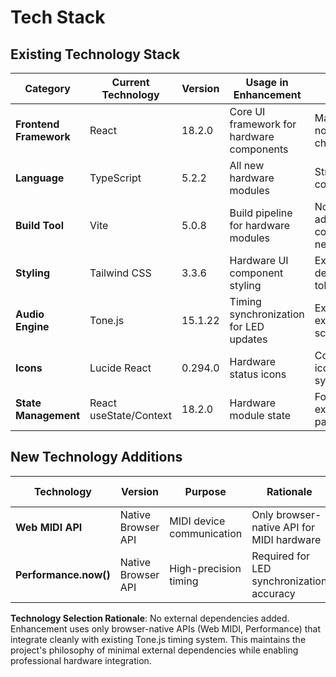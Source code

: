# Tech Stack

## Existing Technology Stack

| Category | Current Technology | Version | Usage in Enhancement | Notes |
|----------|-------------------|---------|---------------------|--------|
| **Frontend Framework** | React | 18.2.0 | Core UI framework for hardware components | Maintained, no changes |
| **Language** | TypeScript | 5.2.2 | All new hardware modules | Strict mode compliance |
| **Build Tool** | Vite | 5.0.8 | Build pipeline for hardware modules | No additional config needed |
| **Styling** | Tailwind CSS | 3.3.6 | Hardware UI component styling | Existing design tokens |
| **Audio Engine** | Tone.js | 15.1.22 | Timing synchronization for LED updates | Extends existing scheduler |
| **Icons** | Lucide React | 0.294.0 | Hardware status icons | Consistent icon system |
| **State Management** | React useState/Context | 18.2.0 | Hardware module state | Follows existing patterns |

## New Technology Additions

| Technology | Version | Purpose | Rationale | Integration Method |
|------------|---------|---------|-----------|-------------------|
| **Web MIDI API** | Native Browser API | MIDI device communication | Only browser-native API for MIDI hardware | Direct browser API calls |
| **Performance.now()** | Native Browser API | High-precision timing | Required for LED synchronization accuracy | Extends existing Tone.js timing |

**Technology Selection Rationale**: No external dependencies added. Enhancement uses only browser-native APIs (Web MIDI, Performance) that integrate cleanly with existing Tone.js timing system. This maintains the project's philosophy of minimal external dependencies while enabling professional hardware integration.
